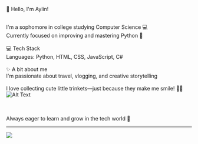 
💫 Hello, I'm Aylin!

<br>I'm a sophomore in college studying Computer Science 💻<br>Currently focused on improving and mastering Python 🐍<br><br>💻 Tech Stack<br>Languages: Python, HTML, CSS, JavaScript, C#<br><br>✨ A bit about me<br>I'm passionate about travel, vlogging, and creative storytelling<br><br>I love collecting cute little trinkets—just because they make me smile! 🧸🎀
![Alt Text](file:///Users/aylinosorio/Downloads/_.gif)


<br><br>Always eager to learn and grow in the tech world 🌱


---
[![](https://visitcount.itsvg.in/api?id=itsaylin&icon=0&color=0)](https://visitcount.itsvg.in)


